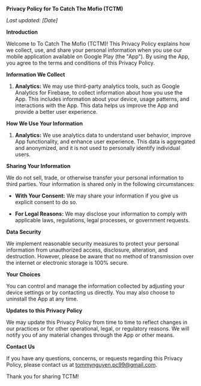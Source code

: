 **Privacy Policy for To Catch The Mofio (TCTM)**

_Last updated: [Date]_

**Introduction**

Welcome to To Catch The Mofio (TCTM)! This Privacy Policy explains how we collect, use, and share your personal information when you use our mobile application available on Google Play (the "App"). By using the App, you agree to the terms and conditions of this Privacy Policy.

**Information We Collect**

1. **Analytics:** We may use third-party analytics tools, such as Google Analytics for Firebase, to collect information about how you use the App. This includes information about your device, usage patterns, and interactions with the App. This data helps us improve the App and provide a better user experience.

**How We Use Your Information**

1. **Analytics:** We use analytics data to understand user behavior, improve App functionality, and enhance user experience. This data is aggregated and anonymized, and it is not used to personally identify individual users.

**Sharing Your Information**

We do not sell, trade, or otherwise transfer your personal information to third parties. Your information is shared only in the following circumstances:

- **With Your Consent:** We may share your information if you give us explicit consent to do so.

- **For Legal Reasons:** We may disclose your information to comply with applicable laws, regulations, legal processes, or government requests.

**Data Security**

We implement reasonable security measures to protect your personal information from unauthorized access, disclosure, alteration, and destruction. However, please be aware that no method of transmission over the internet or electronic storage is 100% secure.

**Your Choices**

You can control and manage the information collected by adjusting your device settings or by contacting us directly. You may also choose to uninstall the App at any time.

**Updates to this Privacy Policy**

We may update this Privacy Policy from time to time to reflect changes in our practices or for other operational, legal, or regulatory reasons. We will notify you of any material changes through the App or other means.

**Contact Us**

If you have any questions, concerns, or requests regarding this Privacy Policy, please contact us at tommynguyen.pc99@gmail.com.

Thank you for sharing TCTM!
